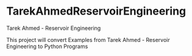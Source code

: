 # TarekAhmedReservoirEngineering
Tarek Ahmed - Reservoir Engineering

This project will convert Examples from Tarek Ahmed - Reservoir Engineering to Python Programs
